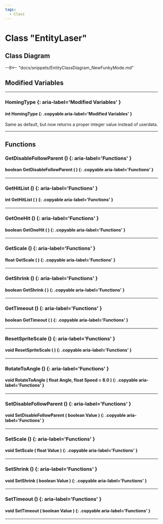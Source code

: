 ```yaml
---
tags:
  - Class
---
```

# Class "EntityLaser"

## Class Diagram
--8<-- "docs/snippets/EntityClassDiagram_NewFunkyMode.md"
## Modified Variables
___
### HomingType {: aria-label='Modified Variables' }
#### int HomingType  {: .copyable aria-label='Modified Variables' }
Same as default, but now returns a proper integer value instead of userdata.

___

## Functions

### GetDisableFollowParent () {: aria-label='Functions' }
#### boolean GetDisableFollowParent ( ) {: .copyable aria-label='Functions' }

___
### GetHitList () {: aria-label='Functions' }
#### int GetHitList ( ) {: .copyable aria-label='Functions' }

___
### GetOneHit () {: aria-label='Functions' }
#### boolean GetOneHit ( ) {: .copyable aria-label='Functions' }

___
### GetScale () {: aria-label='Functions' }
#### float GetScale ( ) {: .copyable aria-label='Functions' }

___
### GetShrink () {: aria-label='Functions' }
#### boolean GetShrink ( ) {: .copyable aria-label='Functions' }

___
### GetTimeout () {: aria-label='Functions' }
#### boolean GetTimeout ( ) {: .copyable aria-label='Functions' }

___
### ResetSpriteScale () {: aria-label='Functions' }
#### void ResetSpriteScale ( ) {: .copyable aria-label='Functions' }

___
### RotateToAngle () {: aria-label='Functions' }
#### void RotateToAngle ( float Angle, float Speed = 8.0 ) {: .copyable aria-label='Functions' }

___
### SetDisableFollowParent () {: aria-label='Functions' }
#### void SetDisableFollowParent ( boolean Value ) {: .copyable aria-label='Functions' }

___
### SetScale () {: aria-label='Functions' }
#### void SetScale ( float Value ) {: .copyable aria-label='Functions' }

___
### SetShrink () {: aria-label='Functions' }
#### void SetShrink ( boolean Value ) {: .copyable aria-label='Functions' }

___
### SetTimeout () {: aria-label='Functions' }
#### void SetTimeout ( boolean Value ) {: .copyable aria-label='Functions' }

___